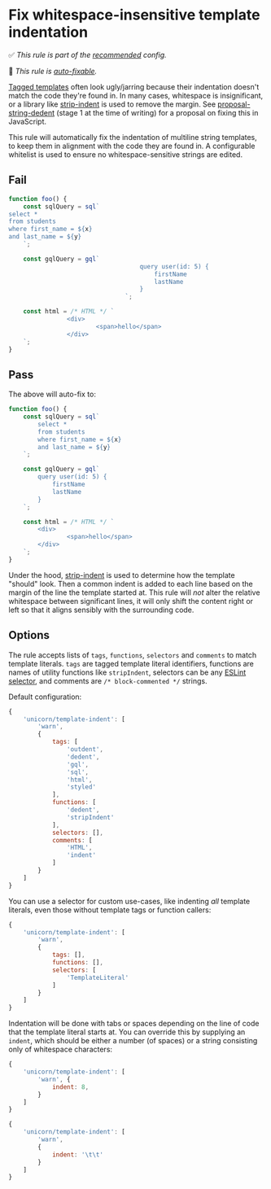 # Fix whitespace-insensitive template indentation

<!-- Do not manually modify RULE_NOTICE part -->
<!-- RULE_NOTICE_START -->
✅ *This rule is part of the [recommended](https://github.com/sindresorhus/eslint-plugin-unicorn#recommended-config) config.*

🔧 *This rule is [auto-fixable](https://eslint.org/docs/user-guide/command-line-interface#fixing-problems).*
<!-- RULE_NOTICE_END -->

[Tagged templates](https://developer.mozilla.org/en-US/docs/Web/JavaScript/Reference/Template_literals#tagged_templates) often look ugly/jarring because their indentation doesn't match the code they're found in. In many cases, whitespace is insignificant, or a library like [strip-indent](https://www.npmjs.com/package/strip-indent) is used to remove the margin. See [proposal-string-dedent](https://github.com/tc39/proposal-string-dedent) (stage 1 at the time of writing) for a proposal on fixing this in JavaScript.

This rule will automatically fix the indentation of multiline string templates, to keep them in alignment with the code they are found in. A configurable whitelist is used to ensure no whitespace-sensitive strings are edited.

## Fail

```js
function foo() {
	const sqlQuery = sql`
select *
from students
where first_name = ${x}
and last_name = ${y}
	`;

	const gqlQuery = gql`
									query user(id: 5) {
										firstName
										lastName
									}
								`;

	const html = /* HTML */ `
				<div>
						<span>hello</span>
				</div>
	`;
}
```

## Pass

The above will auto-fix to:

```js
function foo() {
	const sqlQuery = sql`
		select *
		from students
		where first_name = ${x}
		and last_name = ${y}
	`;

	const gqlQuery = gql`
		query user(id: 5) {
			firstName
			lastName
		}
	`;

	const html = /* HTML */ `
		<div>
				<span>hello</span>
		</div>
	`;
}
```

Under the hood, [strip-indent](https://npmjs.com/package/strip-indent) is used to determine how the template "should" look. Then a common indent is added to each line based on the margin of the line the template started at. This rule will *not* alter the relative whitespace between significant lines, it will only shift the content right or left so that it aligns sensibly with the surrounding code.

## Options

The rule accepts lists of `tags`, `functions`, `selectors` and `comments` to match template literals. `tags` are tagged template literal identifiers, functions are names of utility functions like `stripIndent`, selectors can be any [ESLint selector](https://eslint.org/docs/developer-guide/selectors), and comments are `/* block-commented */` strings.

Default configuration:

```js
{
	'unicorn/template-indent': [
		'warn',
		{
			tags: [
				'outdent',
				'dedent',
				'gql',
				'sql',
				'html',
				'styled'
			],
			functions: [
				'dedent',
				'stripIndent'
			],
			selectors: [],
			comments: [
				'HTML',
				'indent'
			]
		}
	]
}
```

You can use a selector for custom use-cases, like indenting *all* template literals, even those without template tags or function callers:

```js
{
	'unicorn/template-indent': [
		'warn',
		{
			tags: [],
			functions: [],
			selectors: [
				'TemplateLiteral'
			]
		}
	]
}
```

Indentation will be done with tabs or spaces depending on the line of code that the template literal starts at. You can override this by supplying an `indent`, which should be either a number (of spaces) or a string consisting only of whitespace characters:

```js
{
	'unicorn/template-indent': [
		'warn', {
			indent: 8,
		}
	]
}
```

```js
{
	'unicorn/template-indent': [
		'warn',
		{
			indent: '\t\t'
		}
	]
}
```
